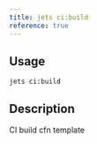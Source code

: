```yaml
---
title: jets ci:build
reference: true
---
```


## Usage

    jets ci:build

## Description

CI build cfn template



